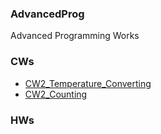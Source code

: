 ### AdvancedProg
Advanced Programming Works

### CWs
- [CW2_Temperature_Converting](https://halilibrahimkozen.github.io/AdvancedProg/converting)
- [CW2_Counting](https://halilibrahimkozen.github.io/AdvancedProg/Counting.html)

### HWs
